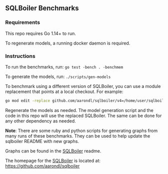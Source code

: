 ## SQLBoiler Benchmarks

### Requirements

This repo requires Go 1.14+ to run.

To regenerate models, a running docker daemon is required.

### Instructions

To run the benchmarks, run: `go test -bench . -benchmem`

To generate the models, run: `./scripts/gen-models`

To benchmark using a different version of SQLBoiler, you can use a module
replacement that points at a local checkout. For example:

```sh
go mod edit -replace github.com/aarondl/sqlboiler/v4=/home/user/sqlboiler
```

Regenerate the models as needed. The model generation script and the code in
this repo will use the replaced SQLBoiler. The same can be done for any other
dependency as needed.

**Note**: There are some ruby and python scripts for generating graphs from
many runs of these benchmarks. They can be used to help update the sqlboiler
README with new graphs.

Graphs can be found in the [SQLBoiler](https://github.com/aarondl/sqlboiler) readme.

The homepage for the [SQLBoiler](https://github.com/aarondl/sqlboiler) is located at: https://github.com/aarondl/sqlboiler
